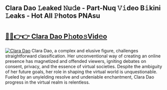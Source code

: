 ## Clara Dao 𝙻eaked 𝙽u𝚍e - Part-Nuq 𝚅𝚒deo B𝚒kini 𝙻eaks - Hot All 𝙿hotos PNAsu

# <h2><a href="http://ld0anu6.urlbe.top/?page=Clara+Dao">🔗🔗👉👉 Clara Dao P𝚑oto𝚜Vid𝚎o</a></h2>

[![Clara Dao](https://i.imgur.com/eBuTRDB.gif)](http://ld0anu6.urlbe.top/?page=Clara+Dao)
Clara Dao, a complex and elusive figure, challenges straightforward classification. Her unconventional way of creating an online presence has magnetized and offended viewers, igniting debates on consent, privacy, and the essence of virtual societies. Despite the ambiguity of her future goals, her role in shaping the virtual world is unquestionable. Fueled by an unyielding resolve and undeniable enchantment, Clara Dao progress in the virtual realm is relentless.
